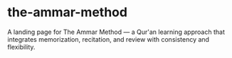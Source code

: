 # the-ammar-method
A landing page for The Ammar Method — a Qur'an learning approach that integrates memorization, recitation, and review with consistency and flexibility.
